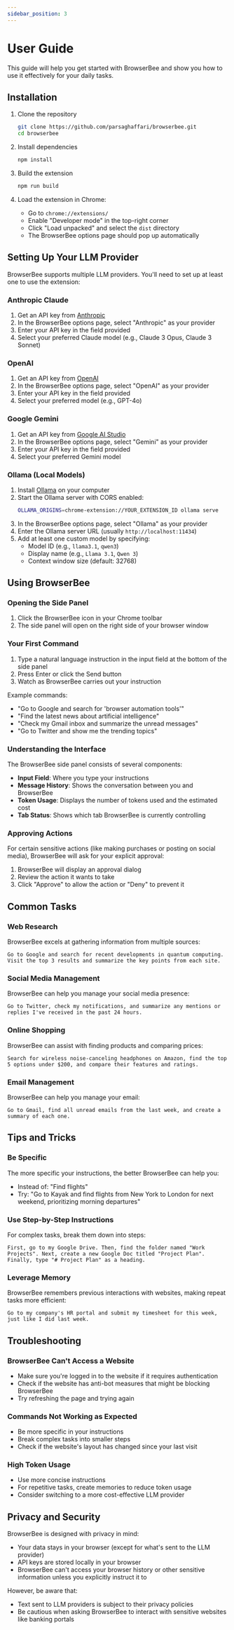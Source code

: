 ```yaml
---
sidebar_position: 3
---
```


# User Guide

This guide will help you get started with BrowserBee and show you how to use it effectively for your daily tasks.

## Installation

1. Clone the repository
   ```bash
   git clone https://github.com/parsaghaffari/browserbee.git
   cd browserbee
   ```

2. Install dependencies
   ```bash
   npm install
   ```

3. Build the extension
   ```bash
   npm run build
   ```

4. Load the extension in Chrome:
   - Go to `chrome://extensions/`
   - Enable "Developer mode" in the top-right corner
   - Click "Load unpacked" and select the `dist` directory
   - The BrowserBee options page should pop up automatically

## Setting Up Your LLM Provider

BrowserBee supports multiple LLM providers. You'll need to set up at least one to use the extension:

### Anthropic Claude

1. Get an API key from [Anthropic](https://console.anthropic.com/)
2. In the BrowserBee options page, select "Anthropic" as your provider
3. Enter your API key in the field provided
4. Select your preferred Claude model (e.g., Claude 3 Opus, Claude 3 Sonnet)

### OpenAI

1. Get an API key from [OpenAI](https://platform.openai.com/account/api-keys)
2. In the BrowserBee options page, select "OpenAI" as your provider
3. Enter your API key in the field provided
4. Select your preferred model (e.g., GPT-4o)

### Google Gemini

1. Get an API key from [Google AI Studio](https://makersuite.google.com/app/apikey)
2. In the BrowserBee options page, select "Gemini" as your provider
3. Enter your API key in the field provided
4. Select your preferred Gemini model

### Ollama (Local Models)

1. Install [Ollama](https://ollama.ai/) on your computer
2. Start the Ollama server with CORS enabled:
   ```bash
   OLLAMA_ORIGINS=chrome-extension://YOUR_EXTENSION_ID ollama serve
   ```
3. In the BrowserBee options page, select "Ollama" as your provider
4. Enter the Ollama server URL (usually `http://localhost:11434`)
5. Add at least one custom model by specifying:
   - Model ID (e.g., `llama3.1`, `qwen3`)
   - Display name (e.g., `Llama 3.1`, `Qwen 3`)
   - Context window size (default: 32768)

## Using BrowserBee

### Opening the Side Panel

1. Click the BrowserBee icon in your Chrome toolbar
2. The side panel will open on the right side of your browser window

### Your First Command

1. Type a natural language instruction in the input field at the bottom of the side panel
2. Press Enter or click the Send button
3. Watch as BrowserBee carries out your instruction

Example commands:
- "Go to Google and search for 'browser automation tools'"
- "Find the latest news about artificial intelligence"
- "Check my Gmail inbox and summarize the unread messages"
- "Go to Twitter and show me the trending topics"

### Understanding the Interface

The BrowserBee side panel consists of several components:

- **Input Field**: Where you type your instructions
- **Message History**: Shows the conversation between you and BrowserBee
- **Token Usage**: Displays the number of tokens used and the estimated cost
- **Tab Status**: Shows which tab BrowserBee is currently controlling

### Approving Actions

For certain sensitive actions (like making purchases or posting on social media), BrowserBee will ask for your explicit approval:

1. BrowserBee will display an approval dialog
2. Review the action it wants to take
3. Click "Approve" to allow the action or "Deny" to prevent it

## Common Tasks

### Web Research

BrowserBee excels at gathering information from multiple sources:

```
Go to Google and search for recent developments in quantum computing. Visit the top 3 results and summarize the key points from each site.
```

### Social Media Management

BrowserBee can help you manage your social media presence:

```
Go to Twitter, check my notifications, and summarize any mentions or replies I've received in the past 24 hours.
```

### Online Shopping

BrowserBee can assist with finding products and comparing prices:

```
Search for wireless noise-canceling headphones on Amazon, find the top 5 options under $200, and compare their features and ratings.
```

### Email Management

BrowserBee can help you manage your email:

```
Go to Gmail, find all unread emails from the last week, and create a summary of each one.
```

## Tips and Tricks

### Be Specific

The more specific your instructions, the better BrowserBee can help you:

- Instead of: "Find flights"
- Try: "Go to Kayak and find flights from New York to London for next weekend, prioritizing morning departures"

### Use Step-by-Step Instructions

For complex tasks, break them down into steps:

```
First, go to my Google Drive. Then, find the folder named "Work Projects". Next, create a new Google Doc titled "Project Plan". Finally, type "# Project Plan" as a heading.
```

### Leverage Memory

BrowserBee remembers previous interactions with websites, making repeat tasks more efficient:

```
Go to my company's HR portal and submit my timesheet for this week, just like I did last week.
```

## Troubleshooting

### BrowserBee Can't Access a Website

- Make sure you're logged in to the website if it requires authentication
- Check if the website has anti-bot measures that might be blocking BrowserBee
- Try refreshing the page and trying again

### Commands Not Working as Expected

- Be more specific in your instructions
- Break complex tasks into smaller steps
- Check if the website's layout has changed since your last visit

### High Token Usage

- Use more concise instructions
- For repetitive tasks, create memories to reduce token usage
- Consider switching to a more cost-effective LLM provider

## Privacy and Security

BrowserBee is designed with privacy in mind:

- Your data stays in your browser (except for what's sent to the LLM provider)
- API keys are stored locally in your browser
- BrowserBee can't access your browser history or other sensitive information unless you explicitly instruct it to

However, be aware that:

- Text sent to LLM providers is subject to their privacy policies
- Be cautious when asking BrowserBee to interact with sensitive websites like banking portals
